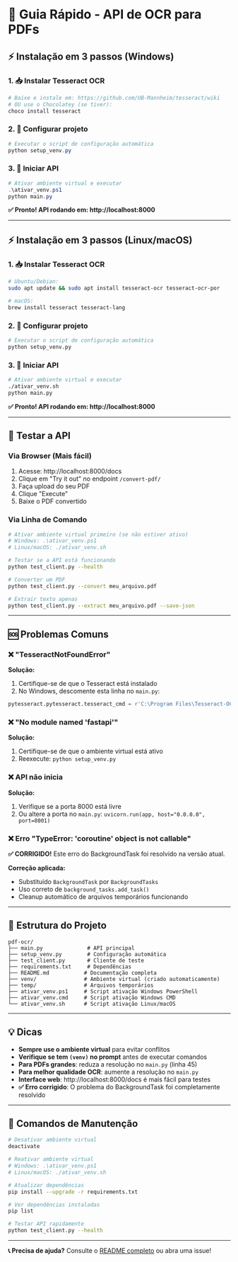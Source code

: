 # 🚀 Guia Rápido - API de OCR para PDFs

## ⚡ Instalação em 3 passos (Windows)

### 1. 📥 Instalar Tesseract OCR

```powershell
# Baixe e instale em: https://github.com/UB-Mannheim/tesseract/wiki
# OU use o Chocolatey (se tiver):
choco install tesseract
```

### 2. 🔧 Configurar projeto

```powershell
# Executar o script de configuração automática
python setup_venv.py
```

### 3. 🚀 Iniciar API

```powershell
# Ativar ambiente virtual e executar
.\ativar_venv.ps1
python main.py
```

**✅ Pronto! API rodando em: http://localhost:8000**

---

## ⚡ Instalação em 3 passos (Linux/macOS)

### 1. 📥 Instalar Tesseract OCR

```bash
# Ubuntu/Debian:
sudo apt update && sudo apt install tesseract-ocr tesseract-ocr-por

# macOS:
brew install tesseract tesseract-lang
```

### 2. 🔧 Configurar projeto

```bash
# Executar o script de configuração automática
python setup_venv.py
```

### 3. 🚀 Iniciar API

```bash
# Ativar ambiente virtual e executar
./ativar_venv.sh
python main.py
```

**✅ Pronto! API rodando em: http://localhost:8000**

---

## 🧪 Testar a API

### Via Browser (Mais fácil)

1. Acesse: http://localhost:8000/docs
2. Clique em "Try it out" no endpoint `/convert-pdf/`
3. Faça upload do seu PDF
4. Clique "Execute"
5. Baixe o PDF convertido

### Via Linha de Comando

```bash
# Ativar ambiente virtual primeiro (se não estiver ativo)
# Windows: .\ativar_venv.ps1
# Linux/macOS: ./ativar_venv.sh

# Testar se a API está funcionando
python test_client.py --health

# Converter um PDF
python test_client.py --convert meu_arquivo.pdf

# Extrair texto apenas
python test_client.py --extract meu_arquivo.pdf --save-json
```

---

## 🆘 Problemas Comuns

### ❌ "TesseractNotFoundError"

**Solução:**

1. Certifique-se de que o Tesseract está instalado
2. No Windows, descomente esta linha no `main.py`:

```python
pytesseract.pytesseract.tesseract_cmd = r'C:\Program Files\Tesseract-OCR\tesseract.exe'
```

### ❌ "No module named 'fastapi'"

**Solução:**

1. Certifique-se de que o ambiente virtual está ativo
2. Reexecute: `python setup_venv.py`

### ❌ API não inicia

**Solução:**

1. Verifique se a porta 8000 está livre
2. Ou altere a porta no `main.py`: `uvicorn.run(app, host="0.0.0.0", port=8001)`

### ❌ Erro "TypeError: 'coroutine' object is not callable"

**✅ CORRIGIDO!** Este erro do BackgroundTask foi resolvido na versão atual.

**Correção aplicada:**

- Substituído `BackgroundTask` por `BackgroundTasks`
- Uso correto de `background_tasks.add_task()`
- Cleanup automático de arquivos temporários funcionando

---

## 📁 Estrutura do Projeto

```
pdf-ocr/
├── main.py              # API principal
├── setup_venv.py        # Configuração automática
├── test_client.py       # Cliente de teste
├── requirements.txt     # Dependências
├── README.md           # Documentação completa
├── venv/               # Ambiente virtual (criado automaticamente)
├── temp/               # Arquivos temporários
├── ativar_venv.ps1     # Script ativação Windows PowerShell
├── ativar_venv.cmd     # Script ativação Windows CMD
└── ativar_venv.sh      # Script ativação Linux/macOS
```

---

## 💡 Dicas

- **Sempre use o ambiente virtual** para evitar conflitos
- **Verifique se tem `(venv)` no prompt** antes de executar comandos
- **Para PDFs grandes**: reduza a resolução no `main.py` (linha 45)
- **Para melhor qualidade OCR**: aumente a resolução no `main.py`
- **Interface web**: http://localhost:8000/docs é mais fácil para testes
- **✅ Erro corrigido**: O problema do BackgroundTask foi completamente resolvido

---

## 🔄 Comandos de Manutenção

```bash
# Desativar ambiente virtual
deactivate

# Reativar ambiente virtual
# Windows: .\ativar_venv.ps1
# Linux/macOS: ./ativar_venv.sh

# Atualizar dependências
pip install --upgrade -r requirements.txt

# Ver dependências instaladas
pip list

# Testar API rapidamente
python test_client.py --health
```

---

**📞 Precisa de ajuda?** Consulte o [README completo](README.md) ou abra uma issue!
